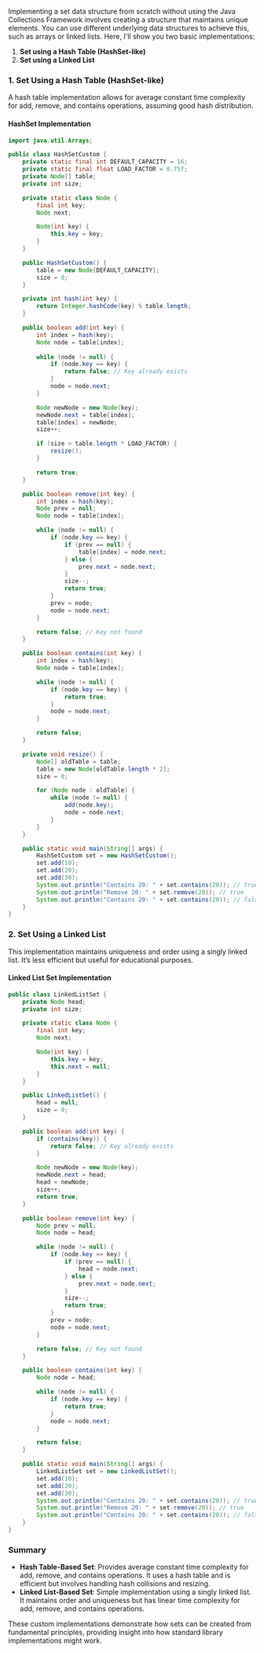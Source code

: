 Implementing a set data structure from scratch without using the Java Collections Framework involves creating a structure that maintains unique elements. You can use different underlying data structures to achieve this, such as arrays or linked lists. Here, I'll show you two basic implementations:

1. **Set using a Hash Table (HashSet-like)**
2. **Set using a Linked List**

### 1. Set Using a Hash Table (HashSet-like)

A hash table implementation allows for average constant time complexity for add, remove, and contains operations, assuming good hash distribution.

#### HashSet Implementation

```java
import java.util.Arrays;

public class HashSetCustom {
    private static final int DEFAULT_CAPACITY = 16;
    private static final float LOAD_FACTOR = 0.75f;
    private Node[] table;
    private int size;

    private static class Node {
        final int key;
        Node next;

        Node(int key) {
            this.key = key;
        }
    }

    public HashSetCustom() {
        table = new Node[DEFAULT_CAPACITY];
        size = 0;
    }

    private int hash(int key) {
        return Integer.hashCode(key) % table.length;
    }

    public boolean add(int key) {
        int index = hash(key);
        Node node = table[index];
        
        while (node != null) {
            if (node.key == key) {
                return false; // Key already exists
            }
            node = node.next;
        }

        Node newNode = new Node(key);
        newNode.next = table[index];
        table[index] = newNode;
        size++;

        if (size > table.length * LOAD_FACTOR) {
            resize();
        }

        return true;
    }

    public boolean remove(int key) {
        int index = hash(key);
        Node prev = null;
        Node node = table[index];

        while (node != null) {
            if (node.key == key) {
                if (prev == null) {
                    table[index] = node.next;
                } else {
                    prev.next = node.next;
                }
                size--;
                return true;
            }
            prev = node;
            node = node.next;
        }

        return false; // Key not found
    }

    public boolean contains(int key) {
        int index = hash(key);
        Node node = table[index];

        while (node != null) {
            if (node.key == key) {
                return true;
            }
            node = node.next;
        }

        return false;
    }

    private void resize() {
        Node[] oldTable = table;
        table = new Node[oldTable.length * 2];
        size = 0;

        for (Node node : oldTable) {
            while (node != null) {
                add(node.key);
                node = node.next;
            }
        }
    }

    public static void main(String[] args) {
        HashSetCustom set = new HashSetCustom();
        set.add(10);
        set.add(20);
        set.add(30);
        System.out.println("Contains 20: " + set.contains(20)); // true
        System.out.println("Remove 20: " + set.remove(20)); // true
        System.out.println("Contains 20: " + set.contains(20)); // false
    }
}
```

### 2. Set Using a Linked List

This implementation maintains uniqueness and order using a singly linked list. It’s less efficient but useful for educational purposes.

#### Linked List Set Implementation

```java
public class LinkedListSet {
    private Node head;
    private int size;

    private static class Node {
        final int key;
        Node next;

        Node(int key) {
            this.key = key;
            this.next = null;
        }
    }

    public LinkedListSet() {
        head = null;
        size = 0;
    }

    public boolean add(int key) {
        if (contains(key)) {
            return false; // Key already exists
        }

        Node newNode = new Node(key);
        newNode.next = head;
        head = newNode;
        size++;
        return true;
    }

    public boolean remove(int key) {
        Node prev = null;
        Node node = head;

        while (node != null) {
            if (node.key == key) {
                if (prev == null) {
                    head = node.next;
                } else {
                    prev.next = node.next;
                }
                size--;
                return true;
            }
            prev = node;
            node = node.next;
        }

        return false; // Key not found
    }

    public boolean contains(int key) {
        Node node = head;

        while (node != null) {
            if (node.key == key) {
                return true;
            }
            node = node.next;
        }

        return false;
    }

    public static void main(String[] args) {
        LinkedListSet set = new LinkedListSet();
        set.add(10);
        set.add(20);
        set.add(30);
        System.out.println("Contains 20: " + set.contains(20)); // true
        System.out.println("Remove 20: " + set.remove(20)); // true
        System.out.println("Contains 20: " + set.contains(20)); // false
    }
}
```

### Summary

- **Hash Table-Based Set**: Provides average constant time complexity for add, remove, and contains operations. It uses a hash table and is efficient but involves handling hash collisions and resizing.
- **Linked List-Based Set**: Simple implementation using a singly linked list. It maintains order and uniqueness but has linear time complexity for add, remove, and contains operations.

These custom implementations demonstrate how sets can be created from fundamental principles, providing insight into how standard library implementations might work.